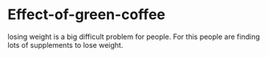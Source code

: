 # Effect-of-green-coffee
losing weight is a big difficult problem for people. For this people are finding lots of supplements to lose weight.
